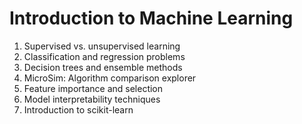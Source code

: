 # Introduction to Machine Learning

1. Supervised vs. unsupervised learning
2. Classification and regression problems
3. Decision trees and ensemble methods
4. MicroSim: Algorithm comparison explorer
5. Feature importance and selection
6. Model interpretability techniques
7. Introduction to scikit-learn